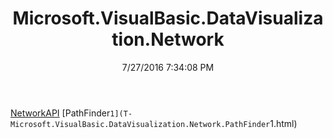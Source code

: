 ﻿---
title: Microsoft.VisualBasic.DataVisualization.Network
date: 7/27/2016 7:34:08 PM
---

[NetworkAPI](T-Microsoft.VisualBasic.DataVisualization.Network.NetworkAPI.html)
[PathFinder`1](T-Microsoft.VisualBasic.DataVisualization.Network.PathFinder`1.html)
